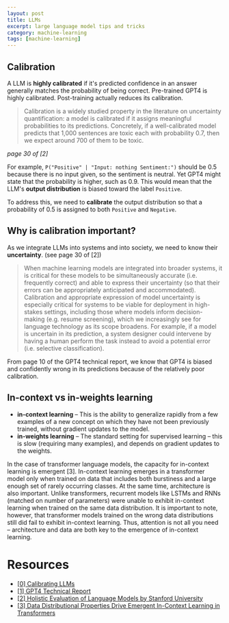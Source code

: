 ```yaml
---
layout: post
title: LLMs
excerpt: large language model tips and tricks
category: machine-learning
tags: [machine-learning]
---
```


## Calibration
A LLM is **highly calibrated** if it's predicted confidence in an answer generally matches the probability of being correct. Pre-trained GPT4 is highly calibrated. Post-training actually reduces its calibration.

> Calibration is a widely studied property in the literature on uncertainty quantification: a model is calibrated if it assigns meaningful probabilities to its predictions. Concretely, if a well-calibrated model predicts that 1,000 sentences are toxic each with probability 0.7, then we expect around 700 of them to be toxic.

*page 30 of [2]*

For example, `P("Positive" | "Input: nothing Sentiment:")` should be 0.5 because there is no input given, so the sentiment is neutral. Yet GPT4 might state that the probability is higher, such as 0.9. This would mean that the LLM's **output distribution** is biased toward the label `Positive`.

To address this, we need to **calibrate** the output distribution so that a probability of 0.5 is assigned to both `Positive` and `Negative`.

## Why is calibration important?
As we integrate LLMs into systems and into society, we need to know their **uncertainty**. (see page 30 of [2])

> When machine learning models are integrated into broader systems, it is critical for these models to be simultaneously accurate (i.e. frequently correct) and able to express their uncertainty (so that their errors can be appropriately anticipated and accommodated). Calibration and appropriate
expression of model uncertainty is especially critical for systems to be viable for deployment in high-stakes settings, including those where models inform decision-making (e.g. resume screening), which we increasingly see for language technology as its scope broadens. For example, if a model is uncertain in its prediction, a system designer could intervene by having a human perform the task instead to avoid a potential error (i.e. selective classification).

From page 10 of the GPT4 technical report, we know that GPT4 is biased and confidently wrong in its predictions because of the relatively poor calibration.

## In-context vs in-weights learning
* **in-context learning** – This is the ability to generalize rapidly from a few examples of a new concept on which they have not been previously trained, without gradient updates to the model.
* **in-weights learning** – The standard setting for supervised learning – this is slow (requiring many examples), and depends on gradient updates to the weights.

In the case of transformer language models, the capacity for in-context learning is emergent [3]. In-context learning emerges in a transformer model only when trained on data that includes both burstiness and a large enough set of rarely occurring classes. At the same time, architecture is also important. Unlike transformers, recurrent models like LSTMs and RNNs (matched on number of parameters) were unable to exhibit in-context learning when trained on the same data distribution. It is important to note, however, that transformer models trained on the wrong data distributions still did fail to exhibit in-context learning. Thus, attention is not all you need – architecture and data are both key to the emergence of in-context learning.


# Resources
* [[0] Calibrating LLMs](https://learnprompting.org/pt/docs/reliability/calibration)
* [[1] GPT4 Technical Report](https://cdn.openai.com/papers/gpt-4.pdf)
* [[2] Holistic Evaluation of Language Models by Stanford University](https://arxiv.org/pdf/2211.09110.pdf)
* [[3] Data Distributional Properties Drive Emergent In-Context Learning in Transformers](https://arxiv.org/pdf/2205.05055.pdf)